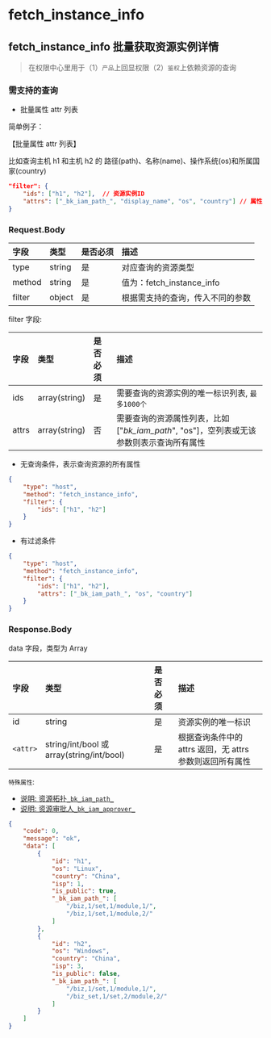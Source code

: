 # fetch_instance_info

## fetch_instance_info 批量获取资源实例详情

> 在权限中心里用于（1）`产品`上回显权限（2）`鉴权`上依赖资源的查询

### 需支持的查询
- 批量属性 attr 列表

简单例子：

【批量属性 attr 列表】

比如查询主机 h1 和主机 h2 的 路径(path)、名称(name)、操作系统(os)和所属国家(country)

```json
"filter": {
    "ids": ["h1", "h2"],  // 资源实例ID
    "attrs": ["_bk_iam_path_", "display_name", "os", "country"] // 属性列表
}
```

### Request.Body

| 字段 |  类型 |是否必须  | 描述  |
|:---|:---|:---|:---|
| type | string | 是 | 对应查询的资源类型 |
| method |string | 是 | 值为：fetch_instance_info |
| filter | object | 是 | 根据需支持的查询，传入不同的参数 |

filter 字段:

| 字段 |  类型 |是否必须  | 描述  |
|:---|:---|:---|:---|
| ids | array(string) | 是 | 需要查询的资源实例的唯一标识列表, `最多1000个` |
| attrs | array(string) | 否 |  需要查询的资源属性列表，比如["_bk_iam_path_", "os"]，空列表或无该参数则表示查询所有属性 |


* 无查询条件，表示查询资源的所有属性

```json
{
    "type": "host",
    "method": "fetch_instance_info",
    "filter": {
        "ids": ["h1", "h2"]
    }
}
```

* 有过滤条件

```json
{
    "type": "host",
    "method": "fetch_instance_info",
    "filter": {
        "ids": ["h1", "h2"],
        "attrs": ["_bk_iam_path_", "os", "country"]
    }
}
```

### Response.Body

data 字段，类型为 Array

| 字段 |  类型 |是否必须  | 描述  |
|:---|:---|:---|:---|
| id | string | 是 | 资源实例的唯一标识 |
| `<attr>` | string/int/bool 或 array(string/int/bool) | 是 | 根据查询条件中的 attrs 返回，无 attrs 参数则返回所有属性 |

`特殊属性`:

- [说明: 资源拓扑`_bk_iam_path_`](../../../Explanation/04-BkIAMPath.md)
- [说明: 资源审批人`_bk_iam_approver_`](../../../Explanation/08-BkIAMApprover.md)

```json
{
    "code": 0,
    "message": "ok",
    "data": [
        {
            "id": "h1",
            "os": "Linux",
            "country": "China",
            "isp": 1,
            "is_public": true,
            "_bk_iam_path_": [
                "/biz,1/set,1/module,1/",
                "/biz,1/set,1/module,2/"
            ]
        },
        {
            "id": "h2",
            "os": "Windows",
            "country": "China",
            "isp": 3,
            "is_public": false,
            "_bk_iam_path_": [
                "/biz,1/set,1/module,1/",
                "/biz_set,1/set,2/module,2/"
            ]
        }
    ]
}
```
